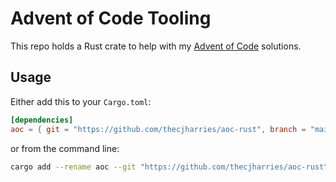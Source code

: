# Advent of Code Tooling

This repo holds a Rust crate to help with my [Advent of Code](https://adventofcode.com/) solutions.

## Usage

Either add this to your `Cargo.toml`:

```toml
[dependencies]
aoc = { git = "https://github.com/thecjharries/aoc-rust", branch = "main" }
```

or from the command line:

```bash
cargo add --rename aoc --git "https://github.com/thecjharries/aoc-rust" --branch main
```
